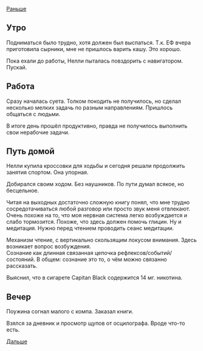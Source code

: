 [Раньше](2021.06.20.md)
## Утро
Подниматься было трудно, хотя должен был выспаться. Т.к. ЕФ вчера приготовила сырники, мне не пришлось варить кашу. Это хорошо.

Пока ехали до работы, Нелли пыталась повздорить с навигатором. Пускай.
## Работа
Сразу началась суета. Толком покодить не получилось, но сделал несколько мелких задачь по разным направлениям. Пришлось общаться с людьми.

В итоге день прошёл продуктивно, правда не получилось выполнить свои нерабочие задачи.
## Путь домой
Нелли купила кроссовки для ходьбы и сегодня решали продолжить занятия спортом. Она упорная.

Добирался своим ходом. Без наушников. По пути думал всякое, но бесцельное.

Читая на выходных достаточно сложную книгу понял, что мне трудно сосредотачиваться любой разговор или просто звук меня отвлекают. Очень похоже на то, что моя нервная система легко возбуждается и слабо тормозится. Похоже, что здесь должен помочь глицин. Ну и медитация. Нужно перед чтением проводить сеанс медитации.

Механизм чтение, с вертикально скользящим локусом внимания. Здесь возникает вопрос возбуждения.  
Сознание как длинная связанная цепочка рефлексов/событий/состояний. В общем: сознание это то, о чём можно связанно рассказать.

Выяснил, что в сигарете Capitan Black содержится 14 мг. никотина.
## Вечер
Поужина согнал малого с компа. Заказал книги.

Взялся за дневник и просмотр щупов от осцилографа. Вроде что-то есть.

[Дальше](2021.06.22.md)